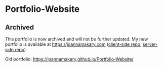 # Portfolio-Website

## Archived
This portfolio is now archived and will not be further updated. My new portfolio is available at https://joannamakary.com ([client-side repo](https://github.com/JoannaMakary/Joanna-Makary-SPA), [server-side repo](https://github.com/JoannaMakary/Joanna-Makary-fs))

Old portfolio: https://joannamakary.github.io/Portfolio-Website/
